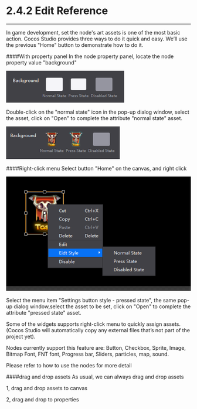 # 2.4.2 Edit Reference
---
In game development, set the node's art assets is one of the most basic action. Cocos Studio provides three ways to do it quick and easy. We’ll use the previous "Home" button to demonstrate how to do it.

####With property panel
In the node property panel, locate the node property value "background"

![Image](res/image052.png)

Double-click on the "normal state" icon in the pop-up dialog window, select the asset, click on "Open" to complete the attribute "normal state" asset.

![Image](res/image053.png)

####Right-click menu
Select button "Home" on the canvas, and right click

![Image](res/image054.png)

Select the menu item "Settings button style - pressed state", the same pop-up dialog window,select the asset to be set, click on "Open" to complete the attribute "pressed state" asset.

Some of the widgets supports right-click menu to quickly assign assets. (Cocos Studio will automatically copy any external files that’s not part of the project yet).

Nodes currently support this feature are: Button, Checkbox, Sprite, Image, Bitmap Font, FNT font, Progress bar, Sliders, particles, map, sound.

Please refer to how to use the nodes for more detail

####drag and drop assets
As usual, we can always drag and drop assets

1, drag and drop assets to canvas

2, drag and drop to properties

